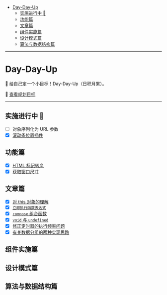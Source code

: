 <!-- TOC -->

- [Day-Day-Up](#day-day-up)
    - [实施进行中 🚧](#实施进行中-)
    - [功能篇](#功能篇)
    - [文章篇](#文章篇)
    - [组件实施篇](#组件实施篇)
    - [设计模式篇](#设计模式篇)
    - [算法与数据结构篇](#算法与数据结构篇)

<!-- /TOC -->

---

# Day-Day-Up

💪 给自己定一个小目标！Day-Day-Up（日积月累）。

🎯 [查看规划目标](./list.md)

---

## 实施进行中 🚧

- [ ] 对象序列化为 URL 参数
- [x] [滚动条位置插件](https://github.com/sguot/scroll-listen)

## 功能篇
- [x] [HTML 标记转义](./Functional/htmlEscape.md)
- [x] [获取窗口尺寸](./Functional/getWindowSize.md)

## 文章篇

- [x] [对 this 对象的理解](./Article/对this对象的理解.md)
- [x] [`立即执行函数表达式`](./Article/immediately-invoked-function-expression.md)
- [x] [`compose` 组合函数](./Article/compose.md)
- [x] [`void` 与 `undefined`](./Article/void-and-undefined.md)
- [x] [修正定时器的执行频率问题](./Article/修正定时器的执行频率问题.md)
- [x] [有关数据分组的两种实现思路](./Article/有关数据分组的两种实现思路.md)

## 组件实施篇

## 设计模式篇

## 算法与数据结构篇
